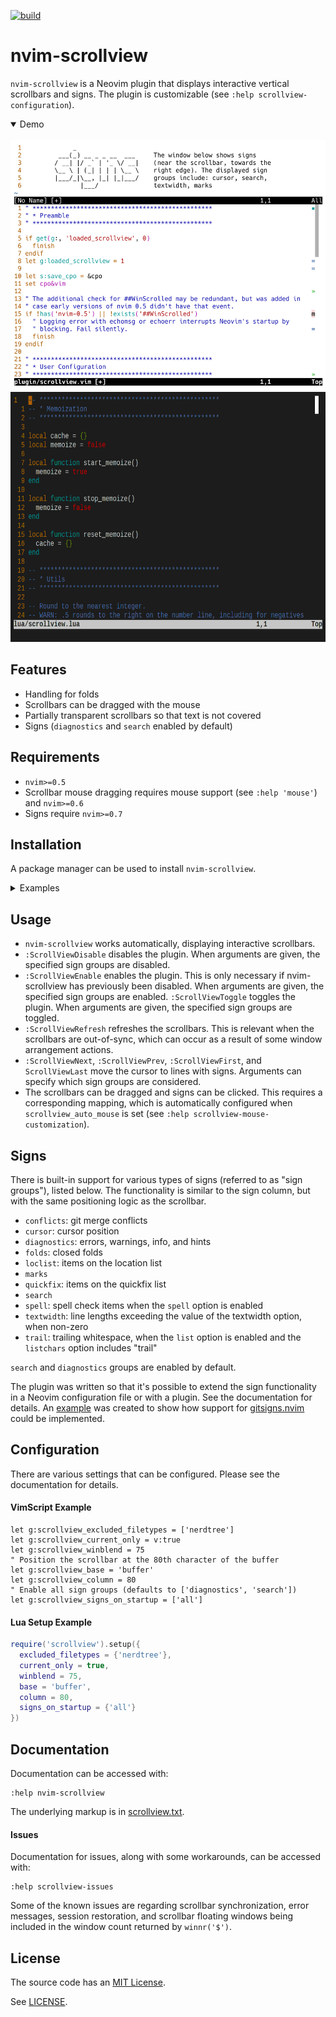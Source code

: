 [![build][badge_thumbnail]][badge_link]

# nvim-scrollview

`nvim-scrollview` is a Neovim plugin that displays interactive vertical
scrollbars and signs. The plugin is customizable (see `:help
scrollview-configuration`).

<details open><summary>Demo</summary><br>

<img src="https://github.com/dstein64/media/blob/main/nvim-scrollview/signs.svg?raw=true" height="400" />
<img src="https://github.com/dstein64/media/blob/main/nvim-scrollview/screencast.gif?raw=true" height="400" />

</details>

## Features

* Handling for folds
* Scrollbars can be dragged with the mouse
* Partially transparent scrollbars so that text is not covered
* Signs (`diagnostics` and `search` enabled by default)

## Requirements

* `nvim>=0.5`
* Scrollbar mouse dragging requires mouse support (see `:help 'mouse'`) and
  `nvim>=0.6`
* Signs require `nvim>=0.7`

## Installation

A package manager can be used to install `nvim-scrollview`.
<details><summary>Examples</summary><br>

* [Vim8 packages][vim8pack]:
  - `git clone https://github.com/dstein64/nvim-scrollview ~/.local/share/nvim/site/pack/plugins/start/nvim-scrollview`
* [Vundle][vundle]:
  - Add `Plugin 'dstein64/nvim-scrollview'` to `~/.config/nvim/init.vim`
  - `:PluginInstall` or `$ nvim +PluginInstall +qall`
* [Pathogen][pathogen]:
  - `git clone --depth=1 https://github.com/dstein64/nvim-scrollview ~/.local/share/nvim/site/bundle/nvim-scrollview`
* [vim-plug][vimplug]:
  - Add `Plug 'dstein64/nvim-scrollview', { 'branch': 'main' }` to `~/.config/nvim/init.vim`
  - `:PlugInstall` or `$ nvim +PlugInstall +qall`
* [dein.vim][dein]:
  - Add `call dein#add('dstein64/nvim-scrollview')` to `~/.config/nvim/init.vim`
  - `:call dein#install()`
* [NeoBundle][neobundle]:
  - Add `NeoBundle 'dstein64/nvim-scrollview'` to `~/.config/nvim/init.vim`
  - Re-open Neovim or execute `:source ~/.config/nvim/init.vim`
* [packer.nvim][packer]:
  - Add `use 'dstein64/nvim-scrollview'` to the packer startup function
  - `:PackerInstall`

</details>

## Usage

* `nvim-scrollview` works automatically, displaying interactive scrollbars.
* `:ScrollViewDisable` disables the plugin. When arguments are given,
  the specified sign groups are disabled.
* `:ScrollViewEnable` enables the plugin. This is only necessary if
  nvim-scrollview has previously been disabled. When arguments are given,
  the specified sign groups are enabled.
  `:ScrollViewToggle` toggles the plugin. When arguments are given, the
  specified sign groups are toggled.
* `:ScrollViewRefresh` refreshes the scrollbars. This is relevant when the
  scrollbars are out-of-sync, which can occur as a result of some window
  arrangement actions.
* `:ScrollViewNext`, `:ScrollViewPrev`, `:ScrollViewFirst`, and
  `ScrollViewLast` move the cursor to lines with signs. Arguments can specify
  which sign groups are considered.
* The scrollbars can be dragged and signs can be clicked. This requires a
  corresponding mapping, which is automatically configured when
  `scrollview_auto_mouse` is set (see `:help scrollview-mouse-customization`).

## Signs

There is built-in support for various types of signs (referred to as "sign
groups"), listed below. The functionality is similar to the sign column, but
with the same positioning logic as the scrollbar.

* `conflicts`: git merge conflicts
* `cursor`: cursor position
* `diagnostics`: errors, warnings, info, and hints
* `folds`: closed folds
* `loclist`: items on the location list
* `marks`
* `quickfix`: items on the quickfix list
* `search`
* `spell`: spell check items when the `spell` option is enabled
* `textwidth`: line lengths exceeding the value of the textwidth option, when
  non-zero
* `trail`: trailing whitespace, when the `list` option is enabled and the
  `listchars` option includes "trail"

`search` and `diagnostics` groups are enabled by default.

The plugin was written so that it's possible to extend the sign functionality
in a Neovim configuration file or with a plugin. See the documentation for
details. An [example][gitsigns_example] was created to show how support for
[gitsigns.nvim][gitsigns.nvim] could be implemented.

## Configuration

There are various settings that can be configured. Please see the documentation
for details.

#### VimScript Example

```vim
let g:scrollview_excluded_filetypes = ['nerdtree']
let g:scrollview_current_only = v:true
let g:scrollview_winblend = 75
" Position the scrollbar at the 80th character of the buffer
let g:scrollview_base = 'buffer'
let g:scrollview_column = 80
" Enable all sign groups (defaults to ['diagnostics', 'search'])
let g:scrollview_signs_on_startup = ['all']
```

#### Lua Setup Example

```lua
require('scrollview').setup({
  excluded_filetypes = {'nerdtree'},
  current_only = true,
  winblend = 75,
  base = 'buffer',
  column = 80,
  signs_on_startup = {'all'}
})
```

## Documentation

Documentation can be accessed with:

```nvim
:help nvim-scrollview
```

The underlying markup is in [scrollview.txt](doc/scrollview.txt).

#### Issues

Documentation for issues, along with some workarounds, can be accessed with:

```nvim
:help scrollview-issues
```

Some of the known issues are regarding scrollbar synchronization, error messages, session
restoration, and scrollbar floating windows being included in the window count returned by
`winnr('$')`.

## License

The source code has an [MIT License](https://en.wikipedia.org/wiki/MIT_License).

See [LICENSE](LICENSE).

[badge_link]: https://github.com/dstein64/nvim-scrollview/actions/workflows/build.yml
[badge_thumbnail]: https://github.com/dstein64/nvim-scrollview/actions/workflows/build.yml/badge.svg
[dein]: https://github.com/Shougo/dein.vim
[gitsigns.nvim]: https://github.com/lewis6991/gitsigns.nvim
[gitsigns_example]: https://gist.github.com/dstein64/b5d9431ebeacae1fb963efc3f2c94cf4
[neobundle]: https://github.com/Shougo/neobundle.vim
[packer]: https://github.com/wbthomason/packer.nvim
[pathogen]: https://github.com/tpope/vim-pathogen
[vim8pack]: http://vimhelp.appspot.com/repeat.txt.html#packages
[vimplug]: https://github.com/junegunn/vim-plug
[vundle]: https://github.com/gmarik/vundle

